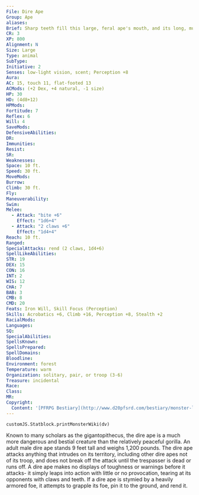 ```yaml
---
File: Dire Ape
Group: Ape
aliases: 
Brief: Sharp teeth fill this large, feral ape's mouth, and its long, muscular arms stretch to the ground, ending in wickedly curved claws.
CR: 3
XP: 800
Alignment: N
Size: Large
Type: animal
SubType: 
Initiative: 2
Senses: low-light vision, scent; Perception +8
Aura: 
AC: 15, touch 11, flat-footed 13
ACMods: (+2 Dex, +4 natural, -1 size)
HP: 30
HD: (4d8+12)
HPMods: 
Fortitude: 7
Reflex: 6
Will: 4
SaveMods: 
DefensiveAbilities: 
DR: 
Immunities: 
Resist: 
SR: 
Weaknesses: 
Space: 10 ft.
Speed: 30 ft.
MoveMods: 
Burrow: 
Climb: 30 ft.
Fly: 
Maneuverability: 
Swim: 
Melee: 
  - Attack: "bite +6"
    Effect: "1d6+4"
  - Attack: "2 claws +6"
    Effect: "1d4+4"
Reach: 10 ft.
Ranged: 
SpecialAttacks: rend (2 claws, 1d4+6)
SpellLikeAbilities: 
STR: 19
DEX: 15
CON: 16
INT: 2
WIS: 12
CHA: 7
BAB: 3
CMB: 8
CMD: 20
Feats: Iron Will, Skill Focus (Perception)
Skills: Acrobatics +6, Climb +16, Perception +8, Stealth +2
RacialMods: 
Languages: 
SQ: 
SpecialAbilities: 
SpellsKnown: 
SpellsPrepared: 
SpellDomains: 
Bloodline: 
Environment: forest
Temperature: warm
Organization: solitary, pair, or troop (3-6)
Treasure: incidental
Race: 
Class: 
MR: 
Copyright:
  Content: '[PFRPG Bestiary](http://www.d20pfsrd.com/bestiary/monster-listings/animals/primates/dire-ape)'
---
```

```dataviewjs
customJS.Statblock.printMonsterWiki(dv)
```
Known to many scholars as the gigantopithecus, the dire ape is a much more dangerous and bestial creature than the relatively peaceful gorilla. An adult male dire ape stands 9 feet tall and weighs 1,200 pounds.  The dire ape attacks anything that intrudes on its territory, including other dire apes not of its troop, and does not break off the attack until the trespasser is dead or runs off.  A dire ape makes no displays of toughness or warnings before it attacks- it simply leaps into action with little or no provocation, tearing at its opponents with claws and teeth. If a dire ape is stymied by a heavily armored foe, it attempts to grapple its foe, pin it to the ground, and rend it.
